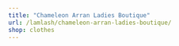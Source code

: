 ```yaml
---
title: "Chameleon Arran Ladies Boutique"
url: /lamlash/chameleon-arran-ladies-boutique/
shop: clothes
---
```

